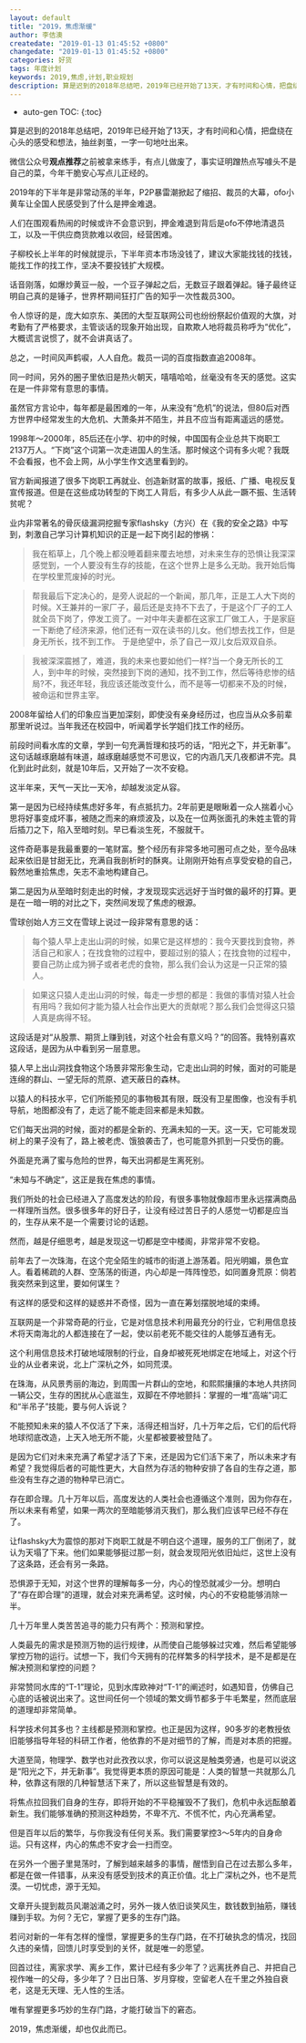 ```yaml
---
layout: default
title: "2019，焦虑渐缓"
author: 李佶澳
createdate: "2019-01-13 01:45:52 +0800"
changedate: "2019-01-13 01:45:52 +0800"
categories: 好货
tags: 年度计划
keywords: 2019,焦虑,计划,职业规划
description: 算是迟到的2018年总结吧，2019年已经开始了13天，才有时间和心情，把盘绕在心头的感受和想法
---
```


* auto-gen TOC:
{:toc}

算是迟到的2018年总结吧，2019年已经开始了13天，才有时间和心情，把盘绕在心头的感受和想法，抽丝剥茧，一字一句地吐出来。


微信公众号**观点推荐**之前被拿来练手，有点儿做废了，事实证明蹭热点写噱头不是自己的菜，今年干脆安心写点儿正经的。


2019年的下半年是非常动荡的半年，P2P暴雷潮掀起了缩招、裁员的大幕，ofo小黄车让全国人民感受到了什么是押金难退。


人们在围观看热闹的时候或许不会意识到，押金难退到背后是ofo不停地清退员工，以及一干供应商货款难以收回，经营困难。


子柳校长上半年的时候就提示，下半年资本市场没钱了，建议大家能找钱的找钱，能找工作的找工作，坚决不要投钱扩大规模。


话音刚落，如爆炒黄豆一般，一个豆子弹起之后，无数豆子跟着弹起。锤子最终证明自己真的是锤子，世界杯期间狂打广告的知乎一次性裁员300。


令人惊讶的是，庞大如京东、美团的大型互联网公司也纷纷祭起价值观的大旗，对考勤有了严格要求，主管谈话的现象开始出现，自欺欺人地将裁员称呼为“优化”，大概谎言说惯了，就不会讲真话了。


总之，一时间风声鹤唳，人人自危。裁员一词的百度指数直追2008年。



同一时间，另外的圈子里依旧是热火朝天，嘻嘻哈哈，丝毫没有冬天的感觉。这实在是一件非常有意思的事情。


虽然官方言论中，每年都是最困难的一年，从来没有“危机”的说法，但80后对西方世界中经常发生的大危机、大萧条并不陌生，并且不应当有距离遥远的感觉。


1998年～2000年，85后还在小学、初中的时候，中国国有企业总共下岗职工2137万人。“下岗”这个词第一次走进国人的生活。那时候这个词有多火呢？我既不会看报，也不会上网，从小学生作文选里看到的。


官方新闻报道了很多下岗职工再就业、创造新财富的故事，报纸、广播、电视反复宣传报道。但是在这些成功转型的下岗工人背后，有多少人从此一蹶不振、生活转贫呢？


业内非常著名的骨灰级漏洞挖掘专家flashsky（方兴）在《我的安全之路》中写到，刺激自己学习计算机知识的正是一起下岗引起的惨祸：


>我在稻草上，几个晚上都没睡着翻来覆去地想，对未来生存的恐惧让我深深感觉到，一个人要没有生存的技能，在这个世界上是多么无助。我开始后悔在学校里荒废掉的时光。

>帮我最后下定决心的，是旁人说起的一个新闻，那几年，正是工人大下岗的时候。X王兼并的一家厂子，最后还是支持不下去了，于是这个厂子的工人就全员下岗了，停发工资了。一对中年夫妻都在这家工厂做工人，于是家庭一下断绝了经济来源，他们还有一双在读书的儿女。他们想去找工作，但是身无所长，找不到工作。 于是绝望中，杀了自己一双儿女后双双自杀。

>我被深深震撼了，难道，我的未来也要如他们一样?当一个身无所长的工人，到中年的时候，突然接到下岗的通知，找不到工作，然后等待悲惨的结局?不，我还年轻，我应该还能改变什么，而不是等一切都来不及的时候，被命运和世界主宰。


2008年留给人们的印象应当更加深刻，即使没有亲身经历过，也应当从众多前辈那里听说过。当年我还在校园中，听闻着学长学姐们找工作的经历。


前段时间看水库的文章，学到一句充满哲理和技巧的话，“阳光之下，并无新事”。这句话越琢磨越有味道，越琢磨越感觉不可思议，它的内涵几天几夜都讲不完。具化到此时此刻，就是10年后，又开始了一次不安稳。


这半年来，天气一天比一天冷，却越发淡定从容。


第一是因为已经持续焦虑好多年，有点抵抗力。2年前更是眼瞅着一众人揣着小心思将好事变成坏事，被随之而来的麻烦波及，以及在一位两张面孔的朱姓主管的背后插刀之下，陷入至暗时刻。早已看淡生死，不服就干。


这件奇葩事是我最重要的一笔财富。整个经历有非常多地可圈可点之处，至今品味起来依旧是甘甜无比，充满自我剖析时的酥爽。让刚刚开始有点享受安稳的自己，毅然地重拾焦虑，矢志不渝地构建自己。


第二是因为从至暗时刻走出的时候，才发现现实远远好于当时做的最坏的打算。更是在一暗一明的对比之下，突然间发现了焦虑的根源。


雪球创始人方三文在雪球上说过一段非常有意思的话：


>每个猿人早上走出山洞的时候，如果它是这样想的：我今天要找到食物，养活自己和家人；在找食物的过程中，要超过别的猿人；在找食物的过程中，要自己防止成为狮子或者老虎的食物，那么我们会认为这是一只正常的猿人。


>如果这只猿人走出山洞的时候，每走一步想的都是：我做的事情对猿人社会有用吗？我如何才能为猿人社会作出更大的贡献呢？那么我们会觉得这只猿人真是病得不轻。


这段话是对“从股票、期货上赚到钱，对这个社会有意义吗？”的回答。我特别喜欢这段话，是因为从中看到另一层意思。


猿人早上出山洞找食物这个场景非常形象生动，它走出山洞的时候，面对的可能是连绵的群山、一望无际的荒原、遮天蔽日的森林。


以猿人的科技水平，它们所能预见的事物极其有限，既没有卫星图像，也没有手机导航，地图都没有了，走远了能不能走回来都是未知数。


它们每天出洞的时候，面对的都是全新的、充满未知的一天。这一天，它可能发现树上的果子没有了，路上被老虎、饿狼袭击了，也可能意外抓到一只受伤的鹿。


外面是充满了蜜与危险的世界，每天出洞都是生离死别。


“未知与不确定”，这正是我在焦虑的事情。


我们所处的社会已经进入了高度发达的阶段，有很多事物就像超市里永远摆满商品一样理所当然。很多很多年的好日子，让没有经过苦日子的人感觉一切都是应当的，生存从来不是一个需要讨论的话题。


然而，越是仔细思考，越是发现这一切都是空中楼阁，非常非常不安稳。


前年去了一次珠海，在这个完全陌生的城市的街道上游荡着。阳光明媚，景色宜人。看着稀疏的人群、空荡荡的街道，内心却是一阵阵惶恐，如同置身荒原：倘若我突然来到这里，要如何谋生？


有这样的感受和这样的疑惑并不奇怪，因为一直在筹划摆脱地域的束缚。


互联网是一个非常奇葩的行业，它是对信息技术利用最充分的行业，它利用信息技术将天南海北的人都连接在了一起，使以前老死不能交往的人能够互通有无。


这个利用信息技术打破地域限制的行业，自身却被死死地绑定在地域上，对这个行业的从业者来说，北上广深杭之外，如同荒漠。


在珠海，从风景秀丽的海边，到周围一片群山的空地，和熙熙攘攘的本地人共挤同一辆公交，生存的困扰从心底滋生，双脚在不停地颤抖：掌握的一堆“高端”词汇和“半吊子”技能，要与何人诉说？


不能预知未来的猿人不仅活了下来，活得还相当好，几十万年之后，它们的后代将地球彻底改造，上天入地无所不能，火星都被要被登陆了。


是因为它们对未来充满了希望才活了下来，还是因为它们活下来了，所以未来才有希望？我觉得后者的可能性更大，大自然为存活的物种安排了各自的生存之道，那些没有生存之道的物种早已消亡。


存在即合理。几十万年以后，高度发达的人类社会也遵循这个准则，因为你存在，所以未来有希望，如果一两次的至暗能够消灭我们，那么我们应该早已经不存在了。


让flashsky大为震惊的那对下岗职工就是不明白这个道理，服务的工厂倒闭了，就认为天塌了下来。他们如果能够挺过那一刻，就会发现阳光依旧灿烂，这世上没有了这条路，还会有另一条路。


恐惧源于无知，对这个世界的理解每多一分，内心的惶恐就减少一分。想明白了“存在即合理”的道理，就会对来充满希望。这时候，内心的不安稳能够消除一半。


几十万年里人类苦苦追寻的能力只有两个：预测和掌控。


人类最先的需求是预测万物的运行规律，从而使自己能够躲过灾难，然后希望能够掌控万物的运行。试想一下，我们今天拥有的花样繁多的科学技术，是不是都是在解决预测和掌控的问题？


非常赞同水库的“T-1”理论，见到水库欧神对“T-1”的阐述时，如遇知音，仿佛自己心底的话被说出来了。这世间任何一个领域的繁文缛节都多于牛毛繁星，然而底层的道理却非常简单。


科学技术何其多也？主线都是预测和掌控。也正是因为这样，90多岁的老教授依旧能够指导年轻的科研工作者，他依靠的不是对细节的了解，而是对本质的把握。


大道至简，物理学、数学也对此孜孜以求，你可以说这是触类旁通，也是可以说这是“阳光之下，并无新事”。我觉得更本质的原因可能是：人类的智慧一共就那么几种，依靠这有限的几种智慧活下来了，所以这些智慧是有效的。


将焦点拉回我们自身的生存，即将开始的不平稳摧毁不了我们，危机中永远酝酿着新生。我们能够准确的预测这种趋势，不卑不亢、不慌不忙，内心充满希望。


但是百年以后的繁华，与你我没有任何关系。我们需要掌控3～5年内的自身命运。只有这样，内心的焦虑不安才会一扫而空。


在另外一个圈子里晃荡时，了解到越来越多的事情，醒悟到自己在过去那么多年，都是在做一件错事，从来没有感受到技术的真正价值。北上广深杭之外，也不是荒漠。一切忧虑，源于无知。


文章开头提到裁员风潮汹涌之时，另外一拨人依旧谈笑风生，数钱数到抽筋，赚钱赚到手软。为何？无它，掌握了更多的生存门路。


若问对新的一年有怎样的憧憬，掌握更多的生存门路，在不打破执念的情况，找回久违的亲情，回馈儿时享受到的关怀，就是唯一的愿望。


回首过往，离家求学、离乡工作，累计已经有多少年了？远离抚养自己、并把自己视作唯一的父母，多少年了？日出日落、岁月穿梭，空留老人在千里之外独自衰老，这是无天理、无人性的生活。


唯有掌握更多巧妙的生存门路，才能打破当下的窘态。


2019，焦虑渐缓，却也仅此而已。

